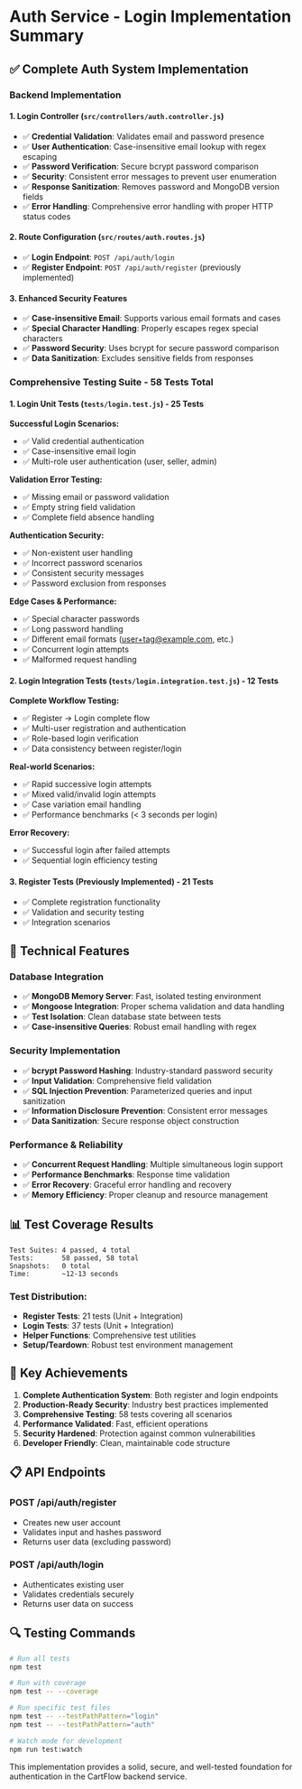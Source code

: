 # Auth Service - Login Implementation Summary

## ✅ Complete Auth System Implementation

### Backend Implementation

#### 1. **Login Controller** (`src/controllers/auth.controller.js`)
- ✅ **Credential Validation**: Validates email and password presence
- ✅ **User Authentication**: Case-insensitive email lookup with regex escaping
- ✅ **Password Verification**: Secure bcrypt password comparison
- ✅ **Security**: Consistent error messages to prevent user enumeration
- ✅ **Response Sanitization**: Removes password and MongoDB version fields
- ✅ **Error Handling**: Comprehensive error handling with proper HTTP status codes

#### 2. **Route Configuration** (`src/routes/auth.routes.js`)
- ✅ **Login Endpoint**: `POST /api/auth/login`
- ✅ **Register Endpoint**: `POST /api/auth/register` (previously implemented)

#### 3. **Enhanced Security Features**
- ✅ **Case-insensitive Email**: Supports various email formats and cases
- ✅ **Special Character Handling**: Properly escapes regex special characters
- ✅ **Password Security**: Uses bcrypt for secure password comparison
- ✅ **Data Sanitization**: Excludes sensitive fields from responses

### Comprehensive Testing Suite - 58 Tests Total

#### 1. **Login Unit Tests** (`tests/login.test.js`) - 25 Tests
**Successful Login Scenarios:**
- ✅ Valid credential authentication
- ✅ Case-insensitive email login
- ✅ Multi-role user authentication (user, seller, admin)

**Validation Error Testing:**
- ✅ Missing email or password validation
- ✅ Empty string field validation
- ✅ Complete field absence handling

**Authentication Security:**
- ✅ Non-existent user handling
- ✅ Incorrect password scenarios
- ✅ Consistent security messages
- ✅ Password exclusion from responses

**Edge Cases & Performance:**
- ✅ Special character passwords
- ✅ Long password handling
- ✅ Different email formats (user+tag@example.com, etc.)
- ✅ Concurrent login attempts
- ✅ Malformed request handling

#### 2. **Login Integration Tests** (`tests/login.integration.test.js`) - 12 Tests
**Complete Workflow Testing:**
- ✅ Register → Login complete flow
- ✅ Multi-user registration and authentication
- ✅ Role-based login verification
- ✅ Data consistency between register/login

**Real-world Scenarios:**
- ✅ Rapid successive login attempts
- ✅ Mixed valid/invalid login attempts
- ✅ Case variation email handling
- ✅ Performance benchmarks (< 3 seconds per login)

**Error Recovery:**
- ✅ Successful login after failed attempts
- ✅ Sequential login efficiency testing

#### 3. **Register Tests** (Previously Implemented) - 21 Tests
- ✅ Complete registration functionality
- ✅ Validation and security testing
- ✅ Integration scenarios

## 🔧 Technical Features

### Database Integration
- ✅ **MongoDB Memory Server**: Fast, isolated testing environment
- ✅ **Mongoose Integration**: Proper schema validation and data handling
- ✅ **Test Isolation**: Clean database state between tests
- ✅ **Case-insensitive Queries**: Robust email handling with regex

### Security Implementation
- ✅ **bcrypt Password Hashing**: Industry-standard password security
- ✅ **Input Validation**: Comprehensive field validation
- ✅ **SQL Injection Prevention**: Parameterized queries and input sanitization
- ✅ **Information Disclosure Prevention**: Consistent error messages
- ✅ **Data Sanitization**: Secure response object construction

### Performance & Reliability
- ✅ **Concurrent Request Handling**: Multiple simultaneous login support
- ✅ **Performance Benchmarks**: Response time validation
- ✅ **Error Recovery**: Graceful error handling and recovery
- ✅ **Memory Efficiency**: Proper cleanup and resource management

## 📊 Test Coverage Results

```
Test Suites: 4 passed, 4 total
Tests:       58 passed, 58 total
Snapshots:   0 total
Time:        ~12-13 seconds
```

### Test Distribution:
- **Register Tests**: 21 tests (Unit + Integration)
- **Login Tests**: 37 tests (Unit + Integration)
- **Helper Functions**: Comprehensive test utilities
- **Setup/Teardown**: Robust test environment management

## 🚀 Key Achievements

1. **Complete Authentication System**: Both register and login endpoints
2. **Production-Ready Security**: Industry best practices implemented
3. **Comprehensive Testing**: 58 tests covering all scenarios
4. **Performance Validated**: Fast, efficient operations
5. **Security Hardened**: Protection against common vulnerabilities
6. **Developer Friendly**: Clean, maintainable code structure

## 📋 API Endpoints

### POST /api/auth/register
- Creates new user account
- Validates input and hashes password
- Returns user data (excluding password)

### POST /api/auth/login  
- Authenticates existing user
- Validates credentials securely
- Returns user data on success

## 🔍 Testing Commands

```bash
# Run all tests
npm test

# Run with coverage
npm test -- --coverage

# Run specific test files
npm test -- --testPathPattern="login"
npm test -- --testPathPattern="auth"

# Watch mode for development
npm run test:watch
```

This implementation provides a solid, secure, and well-tested foundation for authentication in the CartFlow backend service.